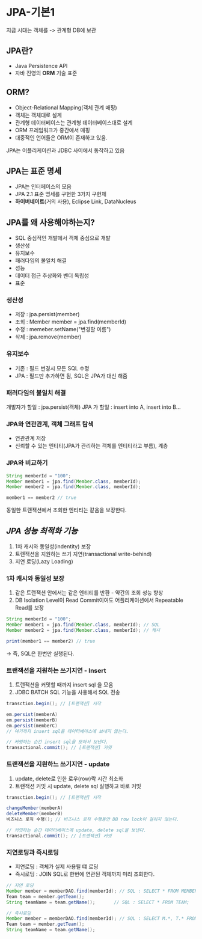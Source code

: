# JPA-기본1

지금 시대는 객체를 -> 관계형 DB에 보관
## JPA란?
- Java Persistence API
- 자바 진영의 **ORM** 기술 표준

## ORM?
- Object-Relational Mapping(객체 관계 매핑)
- 객체는 객체대로 설계
- 관계형 데이터베이스는 관계형 데이터베이스대로 설계
- ORM 프레임워크가 중간에서 매핑
- 대중적인 언어들은 ORM이 존재하고 있음.

JPA는 어플리케이션과 JDBC 사이에서 동작하고 있음

## JPA는 표준 명세
- JPA는 인터페이스의 모음
- JPA 2.1 표준 명세를 구현한 3가지 구현체
- **하이버네이트**(거의 사용), Eclipse Link, DataNucleus

## JPA를 왜 사용해야하는지?
- SQL 중심적인 개발에서 객체 중심으로 개발
- 생산성
- 유지보수
- 패러다임의 불일치 해결
- 성능
- 데이터 접근 추상화와 벤더 독립성
- 표준

### 생산성

- 저장 : jpa.persist(member)
- 조회 : Member member = jpa.find(memberId)
- 수정 : memeber.setName("변경할 이름")
- 삭제 : jpa.remove(member)

### 유지보수 
- 기존 : 필드 변경시 모든 SQL 수정
- JPA : 필드만 추가하면 됨, SQL은 JPA가 대신 해줌

### 패러다임의 불일치 해결

개발자가 할일 : jpa.persist(객체)
JPA 가 할일 : insert into A, insert into B...

### JPA와 연관관계, 객체 그래프 탐색

- 연관관계 저장
- 신뢰할 수 있는 엔티티(JPA가 관리하는 객체를 엔티티라고 부름), 계층

### JPA와 비교하기

```java
String memberId = "100";
Member member1 = jpa.find(Member.class, memberId);
Member member2 = jpa.find(Member.class, memberId);

member1 == member2 // true
```

동일한 트랜잭션에서 조회한 엔티티는 같음을 보장한다.

## *JPA 성능 최적화 기능*

1. 1차 캐시와 동일성(indentity) 보장
2. 트랜잭션을 지원하는 쓰기 지연(transactional write-behind)
3. 지연 로딩(Lazy Loading)

### 1차 캐시와 동일성 보장

1. 같은 트랜잭션 안에서는 같은 엔티티를 반환 - 약간의 조회 성능 향상
2. DB Isolation Level이 Read Commit이여도 어플리케이션에서 Repeatable Read를 보장

```java
String memberId = "100";
Member member1 = jpa.find(Member.class, memberId); // SQL 
Member member2 = jpa.find(Member.class, memberId); // 캐시

print(member1 == member2) // true
```

&rarr; 즉, SQL은 한번만 실행된다.

### 트랜잭션을 지원하는 쓰기지연 - Insert

1. 트랜잭션을 커밋할 때까지 insert sql 을 모음
2. JDBC BATCH SQL 기능을 사용해서 SQL 전송

```java
transction.begin(); // [트랜잭션] 시작

em.persist(memberA)
em.persist(memberB)
em.persist(memberC)
// 여기까지 insert sql을 데이터베이스에 보내지 않는다.

// 커밋하는 순간 insert sql을 모아서 보낸다.
transactional.commit(); // [트랜잭션] 커밋
```

### 트랜잭션을 지원하느 쓰기지연 - update

1. update, delete로 인한 로우(row)락 시간 최소화
2. 트랜잭션 커밋 시 update, delete sql 실행하고 바로 커밋

```java
transction.begin(); // [트랜잭션] 시작

changeMember(memberA)
deleteMember(memberB)
비즈니스 로직 수행(); // 비즈니스 로직 수행동안 DB row lock이 걸리지 않는다.

// 커밋하는 순간 데이터베이스에 update, delete sql을 보낸다.
transactional.commit(); // [트랜잭션] 커밋
```

### 지연로딩과 즉시로딩
- 지연로딩 : 객체가 실제 사용될 떄 로딩
- 즉시로딩 : JOIN SQL로 한번에 연관된 객체까지 미리 조회한다.

```java
// 지연 로딩
Member member = memberDAO.find(memberId); // SQL : SELECT * FROM MEMBER;
Team team = member.getTeam();
String teamName = team.getName();       // SQL : SELECT * FROM TEAM;
```

```java
// 즉시로딩
Member member = memberDAO.find(memberId); // SQL : SELECT M.*, T.* FROM MEMBER M JOIN TEAM T...
Team team = member.getTeam();
String teamName = team.getName();      
```